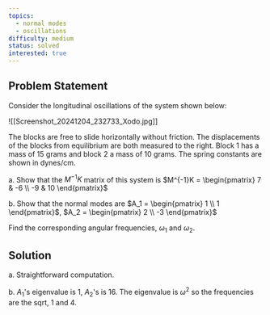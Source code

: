 ```yaml
---
topics:
  - normal modes
  - oscillations
difficulty: medium
status: solved
interested: true
---
```


## Problem Statement
Consider the longitudinal oscillations of the system shown below:

![[Screenshot_20241204_232733_Xodo.jpg]]

The blocks are free to slide horizontally without friction. The displacements of the blocks from equilibrium are both measured to the right. Block 1 has a mass of 15 grams and block 2 a mass of 10 grams. The spring constants are shown in dynes/cm.

a. Show that the $M^{-1}K$ matrix of this system is
$M^{-1}K = \begin{pmatrix} 7 & -6 \\ -9 & 10 \end{pmatrix}$

b. Show that the normal modes are
$A_1 = \begin{pmatrix} 1 \\ 1 \end{pmatrix}$, $A_2 = \begin{pmatrix} 2 \\ -3 \end{pmatrix}$

Find the corresponding angular frequencies, $\omega_1$ and $\omega_2$.

## Solution

a. Straightforward computation.

b. $A_1$'s eigenvalue is 1, $A_2$'s is 16. The eigenvalue is $\omega^2$  so the frequencies are the sqrt, 1 and 4.